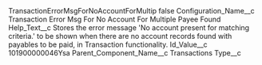 <?xml version="1.0" encoding="UTF-8"?>
<CustomMetadata xmlns="http://soap.sforce.com/2006/04/metadata" xmlns:xsi="http://www.w3.org/2001/XMLSchema-instance" xmlns:xsd="http://www.w3.org/2001/XMLSchema">
    <label>TransactionErrorMsgForNoAccountForMultip</label>
    <protected>false</protected>
    <values>
        <field>Configuration_Name__c</field>
        <value xsi:type="xsd:string">Transaction Error Msg For No Account For Multiple Payee Found</value>
    </values>
    <values>
        <field>Help_Text__c</field>
        <value xsi:type="xsd:string">Stores the error message &apos;No account present for matching criteria.&apos; to be shown when there are no account records found with payables to be paid, in Transaction functionality.</value>
    </values>
    <values>
        <field>Id_Value__c</field>
        <value xsi:type="xsd:string">101900000046Ysa</value>
    </values>
    <values>
        <field>Parent_Component_Name__c</field>
        <value xsi:type="xsd:string">Transactions</value>
    </values>
    <values>
        <field>Type__c</field>
        <value xsi:nil="true"/>
    </values>
</CustomMetadata>
